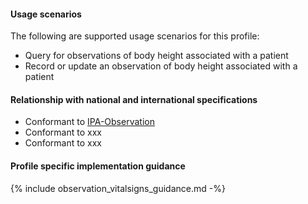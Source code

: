 #### Usage scenarios

The following are supported usage scenarios for this profile:

- Query for observations of body height associated with a patient
- Record or update an observation of body height associated with a patient


#### Relationship with national and international specifications
- Conformant to [IPA-Observation](https://build.fhir.org/ig/HL7/fhir-ipa/StructureDefinition-ipa-observation.html)
- Conformant to xxx
- Conformant to xxx


#### Profile specific implementation guidance
{% include observation_vitalsigns_guidance.md -%}




